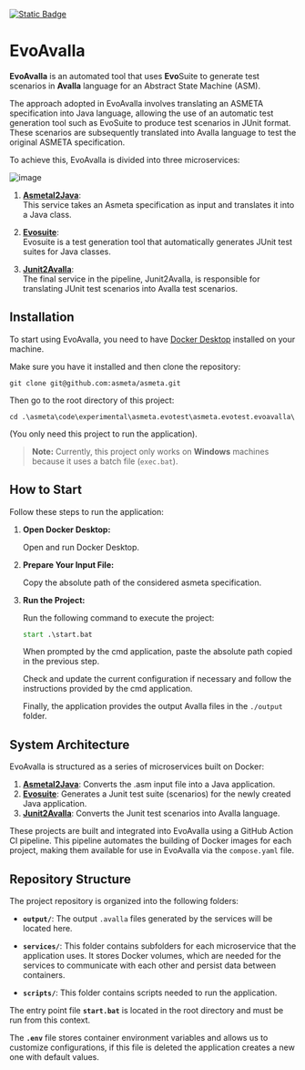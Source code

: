 [![Static Badge](https://img.shields.io/badge/asmeta-main_repository-black?style=social&logo=github&link=https%3A%2F%2Fgithub.com%2Fasmeta%2Fasmeta)](https://github.com/asmeta/asmeta)
# EvoAvalla

**EvoAvalla** is an automated tool that uses **Evo**Suite to generate test scenarios in **Avalla** language for an 
Abstract State Machine (ASM).

The approach adopted in EvoAvalla involves translating an ASMETA specification into Java language,
allowing the use of an automatic test generation tool such as EvoSuite to produce test scenarios in JUnit format. 
These scenarios are subsequently translated into Avalla language to test the original ASMETA specification.

To achieve this, EvoAvalla is divided into three microservices:

![image](https://github.com/user-attachments/assets/e7342fd0-2aff-4b74-bf08-18f59ef3c8ad)

1. [**Asmetal2Java**](https://github.com/asmeta/asmeta/tree/master/code/experimental/asmeta.asmetal2java/asmeta.asmetal2java.codegen):  
   This service takes an Asmeta specification as input and translates it into a Java class.

2. [**Evosuite**](https://github.com/EvoSuite/evosuite):  
   Evosuite is a test generation tool that automatically generates JUnit test suites for Java classes.

3. [**Junit2Avalla**](https://github.com/asmeta/asmeta/tree/master/code/experimental/asmeta.evotest/asmeta.evotest.junit2avalla):  
   The final service in the pipeline, Junit2Avalla, is responsible for translating JUnit test scenarios into Avalla test scenarios.

## Installation

To start using EvoAvalla, you need to have [Docker Desktop](https://www.docker.com/products/docker-desktop) installed on your machine.

Make sure you have it installed and then clone the repository:

```shell
git clone git@github.com:asmeta/asmeta.git
```

Then go to the root directory of this project:

```shell
cd .\asmeta\code\experimental\asmeta.evotest\asmeta.evotest.evoavalla\
```

(You only need this project to run the application).

> **Note:** Currently, this project only works on **Windows** machines because it uses a batch file (`exec.bat`).

## How to Start

Follow these steps to run the application:

1. **Open Docker Desktop:**

    Open and run Docker Desktop.

2. **Prepare Your Input File:**

    Copy the absolute path of the considered asmeta specification.

3. **Run the Project:**

    Run the following command to execute the project:
    
    ```cmd
    start .\start.bat
    ```
    
    When prompted by the cmd application, paste the absolute path copied in the previous step.
    
    Check and update the current configuration if necessary and follow the instructions provided by the cmd application.
    
    Finally, the application provides the output Avalla files in the `./output` folder.

## System Architecture

EvoAvalla is structured as a series of microservices built on Docker:

1. [**Asmetal2Java**](https://github.com/asmeta/asmeta/tree/master/code/experimental/asmeta.asmetal2java/asmeta.asmetal2java.codegen): Converts the .asm input file into a Java application.
2. [**Evosuite**](https://github.com/EvoSuite/evosuite): Generates a Junit test suite (scenarios) for the newly created Java application.
3. [**Junit2Avalla**](https://github.com/asmeta/asmeta/tree/master/code/experimental/asmeta.evotest/asmeta.evotest.junit2avalla): Converts the Junit test scenarios into Avalla language.

These projects are built and integrated into EvoAvalla using a GitHub Action CI pipeline.
This pipeline automates the building of Docker images for each project,
making them available for use in EvoAvalla via the `compose.yaml` file.

## Repository Structure

The project repository is organized into the following folders:

- **`output/`**:  The output `.avalla` files generated by the services will be located here.

- **`services/`**:  This folder contains subfolders for each microservice that the application uses. It stores Docker volumes,
  which are needed for the services to communicate with each other and persist data between containers.

- **`scripts/`**: This folder contains scripts needed to run the application.

The entry point file **`start.bat`** is located in the root directory and must be run from this context.

The **`.env`** file stores container environment variables and allows us to customize configurations, if this file is deleted the application creates a new one with default values.
